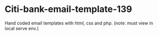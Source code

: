 # Citi-bank-email-template-139
Hand coded email templates with html, css and php. (note: must view in local serve env.)
